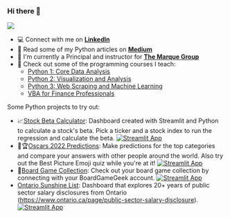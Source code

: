 ### Hi there 👋

![](https://komarev.com/ghpvc/?username=your-github-username&color=blue)

- :computer: Connect with me on **[LinkedIn](https://www.linkedin.com/in/tudosebogdan/)**
- :newspaper: Read some of my Python articles on **[Medium](https://medium.com/@bogdan-tudose)**
- :office: I'm currently a Principal and instructor for **[The Marque Group](https://marqueegroup.ca/)**
- :school: Check out some of the programming courses I teach:
  - [Python 1: Core Data Analysis](https://marqueegroup.ca/course/python-1-core-data-analysis/)  
  - [Python 2: Visualization and Analysis](https://marqueegroup.ca/course/python-2-visualization-and-analysis/)
  - [Python 3: Web Scraping and Machine Learning](https://marqueegroup.ca/course/python-3-web-scraping-and-machine-learning/)
  - [VBA for Finance Professionals](https://marqueegroup.ca/course/vba-for-finance-professionals/)

Some Python projects to try out:
- :chart_with_upwards_trend:[Stock Beta Calculator](https://bitly.com/StockBetaApp): Dashboard created with Streamlit and Python to calculate a stock's beta. Pick a ticker and a stock index to run the regression and calculate the beta. [![Streamlit App](https://static.streamlit.io/badges/streamlit_badge_black_white.svg)](https://share.streamlit.io/dbogt/stockbetadashboard/main/app.py) 
- :movie_camera::trophy:[Oscars 2022 Predictions](https://bitly.com/oscarsApp): Make predictions for the top categories and compare your answers with other people around the world. Also try out the Best Picture Emoji quiz while you're at it! [![Streamlit App](https://static.streamlit.io/badges/streamlit_badge_black_white.svg)](https://share.streamlit.io/dbogt/oscars2022/main) 
- :game_die:[Board Game Collection](https://bitly.com/BGGApp): Check out your board game collection by connecting with your BoardGameGeek account. [![Streamlit App](https://static.streamlit.io/badges/streamlit_badge_black_white.svg)](https://share.streamlit.io/dbogt/bggcollection/main/app.py) 
- [Ontario Sunshine List](https://bitly.com/ONSunshineList): Dashboard that explores 20+ years of public sector salary disclosures from Ontario (https://www.ontario.ca/page/public-sector-salary-disclosure). [![Streamlit App](https://static.streamlit.io/badges/streamlit_badge_black_white.svg)](https://share.streamlit.io/dbogt/on_sunshine/main) 

<!--
**dbogt/dbogt** is a ✨ _special_ ✨ repository because its `README.md` (this file) appears on your GitHub profile.

Here are some ideas to get you started:

- 🔭 I’m currently working on ...
- 🌱 I’m currently learning ...
- 👯 I’m looking to collaborate on ...
- 🤔 I’m looking for help with ...
- 💬 Ask me about ...
- 📫 How to reach me: ...
- 😄 Pronouns: ...
- ⚡ Fun fact: ...
-->

